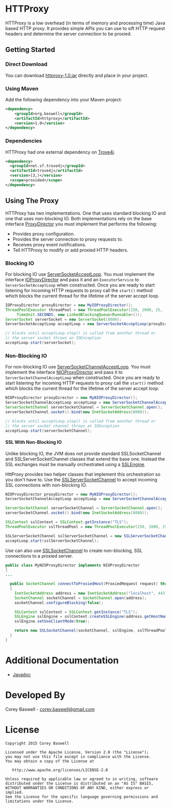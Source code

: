 # HTTProxy
HTTProxy is a low overhead (in terms of memory and processing time) Java based HTTP proxy. It provides simple APIs you can use to sift HTTP request headers and determine
the server connection to be proxied.

## Getting Started

### Direct Download
You can download <a href="https://github.com/baswerc/httproxy/releases/download/v1.0/httproxy-1.0.jar">httproxy-1.0.jar</a> directly and place in your project.

### Using Maven
Add the following dependency into your Maven project:

````xml
<dependency>
    <groupId>org.baswell</groupId>
    <artifactId>httproxy</artifactId>
    <version>1.0</version>
</dependency>
````

### Dependencies
HTTProxy had one external dependency on <a href="http://trove.starlight-systems.com/">Trove4j</a>.

````xml
<dependency>
  <groupId>net.sf.trove4j</groupId>
  <artifactId>trove4j</artifactId>
  <version>[3,)</version>
  <scope>provided</scope>
</dependency>
````

## Using The Proxy

HTTProxy has two implementations. One that uses standard blocking IO and one that uses non-blocking IO. Both implementations rely on the base interface
<a href="http://baswerc.github.io/httproxy/javadoc/org/baswell/httproxy/ProxyDirector.html">ProxyDirector</a> you must implement that performs the following:

* Provides proxy configuration.
* Provides the server connection to proxy requests to.
* Receives proxy event notifications.
* Tell HTTProxy to modify or add proxied HTTP headers.

### Blocking IO
For blocking IO use <a href="http://baswerc.github.io/httproxy/javadoc/org/baswell/httproxy/ServerSocketAcceptLoop.html">ServerSocketAcceptLoop</a>. You must implement
the interface <a href="http://baswerc.github.io/httproxy/javadoc/org/baswell/httproxy/IOProxyDirector.html">IOProxyDirector</a> and pass it and an `ExecutorService` to `ServerSocketAcceptLoop` when constructed.
Once you are ready to start listening for incoming HTTP requests to proxy call the `start()` method which blocks the current thread for the lifetime of the server accept loop.

```Java
IOProxyDirector proxyDirector = new MyIOProxyDirector();
ThreadPoolExecutor threadPool = new ThreadPoolExecutor(250, 2000, 25,
     TimeUnit.SECONDS, new LinkedBlockingQueue<Runnable>());
ServerSocket serverSocket = new ServerSocket(8080);
ServerSocketAcceptLoop acceptLoop = new ServerSocketAcceptLoop(proxyDirector, threadPool);

// blocks until acceptLoop.stop() is called from another thread or
// the server socket throws an IOException
acceptLoop.start(serverSocket);
```

### Non-Blocking IO
For non-blocking IO use <a href="http://baswerc.github.io/httproxy/javadoc/org/baswell/httproxy/ServerSocketChannelAcceptLoop.html">ServerSocketChannelAcceptLoop</a>. You must implement
the interface <a href="http://baswerc.github.io/httproxy/javadoc/org/baswell/httproxy/NIOProxyDirector.html">NIOProxyDirector</a> and pass it to `ServerSocketChannelAcceptLoop` when constructed.
Once you are ready to start listening for incoming HTTP requests to proxy call the `start()` method which blocks the current thread for the lifetime of the server accept loop.

```Java
NIOProxyDirector proxyDirector = new MyNIOProxyDirector();
ServerSocketChannelAcceptLoop acceptLoop = new ServerSocketChannelAcceptLoop(proxyDirector);
ServerSocketChannel serverSocketChannel = ServerSocketChannel.open();
serverSocketChannel.socket().bind(new InetSocketAddress(8080));

// blocks until acceptLoop.stop() is called from another thread or
// the server socket channel throws an IOException
acceptLoop.start(serverSocketChannel);
```

#### SSL With Non-Blocking IO
Unlike blocking IO, the JVM does not provide standard SSLSocketChannel and SSLServerSocketChannel classes that extend the base one. Instead the SSL exchanges must be manually orchestrated using a <a href="http://docs.oracle.com/javase/7/docs/api/javax/net/ssl/SSLEngine.html">SSLEngine</a>. 

HttProxy provides two helper classes that implement this orchestration so you don't have to. Use the <a href="http://baswerc.github.io/httproxy/javadoc/org/baswell/httproxy/SSLServerSocketChannel.html">SSLServerSocketChannel</a> to accept incoming SSL connections with non-blocking IO.

```Java
NIOProxyDirector proxyDirector = new MyNIOProxyDirector();
ServerSocketChannelAcceptLoop acceptLoop = new ServerSocketChannelAcceptLoop(proxyDirector);

ServerSocketChannel serverSocketChannel = ServerSocketChannel.open();
serverSocketChannel.socket().bind(new InetSocketAddress(8080));

SSLContext sslContext = SSLContext.getInstance("TLS");
ThreadPoolExecutor sslThreadPool = new ThreadPoolExecutor(250, 2000, 25, TimeUnit.SECONDS, new LinkedBlockingQueue<Runnable>());

SSLServerSocketChannel sslServerSocketChannel = new SSLServerSocketChannel(serverSocketChannel, serverContext, sslThreadPool, proxyDirector.getLogger());
acceptLoop.start(sslServerSocketChannel);
```

Use can also use <a href="http://baswerc.github.io/httproxy/javadoc/org/baswell/httproxy/SSLSocketChannel.html">SSLSocketChannel</a> to create non-blocking, SSL connections to a proxied server.
```Java
public class MyNIOProxyDirector implements NIOProxyDirector
{
...

  public SocketChannel connectToProxiedHost(ProxiedRequest request) throws IOException
  {
    InetSocketAddress address = new InetSocketAddress("localhost", 443);
    SocketChannel socketChannel = SocketChannel.open(address);
    socketChannel.configureBlocking(false);

    SSLContext sslContext = SSLContext.getInstance("TLS");
    SSLEngine sslEngine = sslContext.createSSLEngine(address.getHostName(), address.getPort());
    sslEngine.setUseClientMode(true);

    return new SSLSocketChannel(socketChannel, sslEngine, sslThreadPool, getLogger());
  }
}
```


# Additional Documentation

* <a href="http://baswerc.github.io/httproxy/javadoc/">Javadoc</a>

# Developed By

Corey Baswell - <a href="mailto:corey.baswell@gmail.com">corey.baswell@gmail.com</a>

# License
````
Copyright 2015 Corey Baswell

Licensed under the Apache License, Version 2.0 (the "License");
you may not use this file except in compliance with the License.
You may obtain a copy of the License at

   http://www.apache.org/licenses/LICENSE-2.0

Unless required by applicable law or agreed to in writing, software
distributed under the License is distributed on an "AS IS" BASIS,
WITHOUT WARRANTIES OR CONDITIONS OF ANY KIND, either express or implied.
See the License for the specific language governing permissions and
limitations under the License.
````
